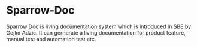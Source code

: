 Sparrow-Doc
===========

Sparrow Doc is living documentation system which is introduced in SBE by Gojko Adzic. It can gernerate a living documentation for product feature, manual test and automation test etc.
